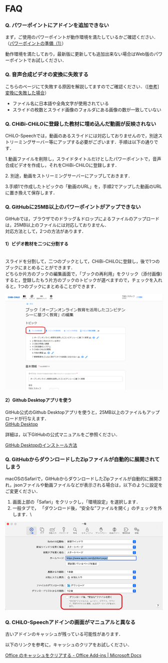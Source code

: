 # FAQ

### Q. パワーポイントにアドインを追加できない

まず，ご使用のパワーポイントが動作環境を満たしているかご確認ください．（[パワーポイントの準備（1）](../prepare/powerpoint-1.md)）

動作環境を満たしており，最新版に更新しても追加出来ない場合はWeb版のパワーポイントでお試しください．

### Q. 音声合成ビデオの変換に失敗する

こちらのページにて失敗する原因を解説してますのでご確認ください．（[\[参考\]変換に失敗した場合](../video/fail-conversion.md)）

* ファイル名に日本語や全角文字が使用されている
* スライドの枚数とスライド画像のフォルダにある画像の数が一致していない

### Q. CHiBi-CHiLOに登録した教材に埋め込んだ動画が反映されない

CHiLO-Speechでは，動画のあるスライドには対応しておりませんので，別途ストリーミングサーバー等にアップする必要がございます．手順は以下の通りです．

1.動画ファイルを削除し，スライドタイトルだけとしたパワーポイントで，音声合成ビデオを作成し，それをCHiBi-CHiLOに登録します．

2\. 別途，動画をストリーミングサーバーにアップしておきます．

3.手順1で作成したトピックの「動画のURL」を，手順2でアップした動画のURLに置き換えて保存します．

### Q. GitHubに25MB以上のパワーポイントがアップできない

GitHubでは，ブラウザでのドラッグ＆ドロップによるファイルのアップロードは，25MB以上のファイルには対応しておりません．\
対応方法として，2つの方法があります．

#### 1）ビデオ教材を二つに分割する

\
スライドを分割して，二つのブックとして，CHiBi-CHiLOに登録し，後で1つのブックにまとめることができます．\
どちらか片方のブックの編集画面で，「ブックの再利用」をクリック（添付画像）すると，登録したもう片方のブックのトピックが選べますので，チェックを入れると，1つのブックにまとめることができます．

![](<../.gitbook/assets/ブックの再利用 (1).png>)

#### 2）Github Desktopアプリを使う

GitHub公式のGithub Desktopアプリを使うと，25MB以上のファイルもアップロードが行なえます．\
[GitHub Desktop](https://desktop.github.com/)

詳細は，以下GitHubの公式マニュアルをご参照ください．

[GitHub Desktopのインストール方法\
](https://docs.github.com/ja/desktop/installing-and-configuring-github-desktop/installing-and-authenticating-to-github-desktop/installing-github-desktop)

### Q. GitHubからダウンロードしたZipファイルが自動的に展開されてしまう

macOSのSafariで，GitHubからダウンロードしたZipファイルが自動的に展開され，jsonファイルや動画ファイルなどが表示される場合は，以下のように設定をご変更ください．

1. 画面上部の「Safari」をクリックし，「環境設定」を選択します．
2. 一般タブで， 「ダウンロード後，“安全な”ファイルを開く」のチェックを外します．\


![](../.gitbook/assets/safari-zip.png)

### Q. CHiLO-Speechアドインの画面がマニュアルと異なる

古いアドインのキャッシュが残っている可能性があります．

以下のリンクを参考に，キャッシュのクリアをお試しください．

[Office のキャッシュをクリアする - Office Add-ins | Microsoft Docs](https://docs.microsoft.com/ja-jp/office/dev/add-ins/testing/clear-cache)
